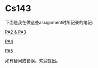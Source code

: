 # Cs143

下面是我在做这些assignment时所记录的笔记:

[PA2 & PA3](https://yfsbox.github.io/2022/122543495.html)

[PA4](https://yfsbox.github.io/2022/122538920.html)

[PA5](https://yfsbox.github.io/2022/12251725.html)

如有疑问或错误，欢迎提出。
